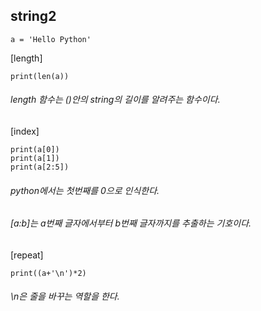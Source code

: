 ## string2

```
a = 'Hello Python'
```

[length]
```
print(len(a))
```
###### *length 함수는 ()안의 string의 길이를 알려주는 함수이다.*

[index]
```
print(a[0])
print(a[1])
print(a[2:5])
```
###### *python에서는 첫번째를 0으로 인식한다.*
###### *[a:b]는 a번째 글자에서부터 b번째 글자까지를 추출하는 기호이다.*

[repeat]
```
print((a+'\n')*2)
```
###### *\n은 줄을 바꾸는 역할을 한다.*
